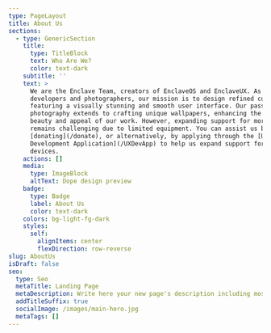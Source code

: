 ```yaml
---
type: PageLayout
title: About Us
sections:
  - type: GenericSection
    title:
      type: TitleBlock
      text: Who Are We?
      color: text-dark
    subtitle: ''
    text: >
      We are the Enclave Team, creators of EnclaveOS and EnclaveUX. As
      developers and photographers, our mission is to design refined custom ROMs
      featuring a visually stunning and smooth user interface. Our passion for
      photography extends to crafting unique wallpapers, enhancing the overall
      beauty and appeal of our work. However, expanding support for more devices
      remains challenging due to limited equipment. You can assist us by
      [donating](/donate), or alternatively, by applying through the [UX
      Development Application](/UXDevApp) to help us expand support for more
      devices.
    actions: []
    media:
      type: ImageBlock
      altText: Dope design preview
    badge:
      type: Badge
      label: About Us
      color: text-dark
    colors: bg-light-fg-dark
    styles:
      self:
        alignItems: center
        flexDirection: row-reverse
slug: AboutUs
isDraft: false
seo:
  type: Seo
  metaTitle: Landing Page
  metaDescription: Write here your new page's description including most relevant keywords.
  addTitleSuffix: true
  socialImage: /images/main-hero.jpg
  metaTags: []
---
```

